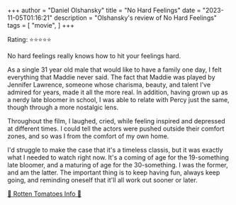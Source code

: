 +++
author = "Daniel Olshansky"
title = "No Hard Feelings"
date = "2023-11-05T01:16:21"
description = "Olshansky's review of No Hard Feelings"
tags = [
    "movie",
]
+++

Rating: ⭐⭐⭐⭐⭐

No hard feelings really knows how to hit your feelings hard.

As a single 31 year old male that would like to have a family one day, I felt everything that Maddie never said. The fact that Maddie was played by Jennifer Lawrence, someone whose charisma, beauty, and talent I've admired for years, made it all the more real. In addition, having grown up as a nerdy late bloomer in school, I was able to relate with Percy just the same, though through a more nostalgic lens.

Throughout the film, I laughed, cried, while feeling inspired and depressed at different times. I could tell the actors were pushed outside their comfort zones, and so was I from the comfort of my own home.

I'd struggle to make the case that it's a timeless classis, but it was exactly what I needed to watch right now. It's a coming of age for the 19-something late bloomer, and a maturing of age for the 30-something. I was the former, and am the latter. The important thing is to keep having fun, always keep going, and reminding oneself that it'll all work out sooner or later.

[🍅 Rotten Tomatoes Info 🍅](https://www.rottentomatoes.com/m/no_hard_feelings_2023)
